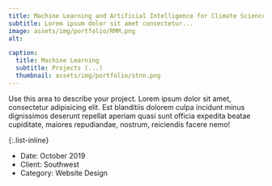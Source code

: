 ```yaml
---
title: Machine Learning and Artificial Intelligence for Climate Science
subtitle: Lorem ipsum dolor sit amet consectetur...
image: assets/img/portfolio/RMM.png
alt: 

caption:
  title: Machine Learning
  subtitle: Projects (...)
  thumbnail: assets/img/portfolio/stnn.png
---
```

Use this area to describe your project. Lorem ipsum dolor sit amet, consectetur adipisicing elit. Est blanditiis dolorem culpa incidunt minus dignissimos deserunt repellat aperiam quasi sunt officia expedita beatae cupiditate, maiores repudiandae, nostrum, reiciendis facere nemo!

{:.list-inline}
- Date: October 2019
- Client: Southwest
- Category: Website Design

